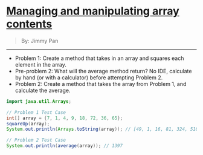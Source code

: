 # [Managing and manipulating array contents](../)

> By: Jimmy Pan

<hr>

- Problem 1: Create a method that takes in an array and squares each element in the array.
- Pre-problem 2: What will the average method return? No IDE, calculate by hand (or with a calculator) before attempting Problem 2.
- Problem 2: Create a method that takes the array from Problem 1, and calculate the average.

```java
import java.util.Arrays;
```
```java
// Problem 1 Test Case
int[] array = {7, 1, 4, 9, 18, 72, 36, 65};
squareUp(array);
System.out.println(Arrays.toString(array)); // [49, 1, 16, 81, 324, 5184, 1296, 4225]

// Problem 2 Test Case
System.out.println(average(array)); // 1397
```
